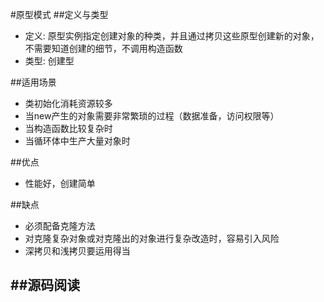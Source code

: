 #原型模式
##定义与类型
- 定义: 原型实例指定创建对象的种类，并且通过拷贝这些原型创建新的对象，不需要知道创建的细节，不调用构造函数
- 类型: 创建型

##适用场景
- 类初始化消耗资源较多
- 当new产生的对象需要非常繁琐的过程（数据准备，访问权限等）
- 当构造函数比较复杂时
- 当循环体中生产大量对象时

##优点
- 性能好，创建简单

##缺点
- 必须配备克隆方法
- 对克隆复杂对象或对克隆出的对象进行复杂改造时，容易引入风险
- 深拷贝和浅拷贝要运用得当

##源码阅读
-  